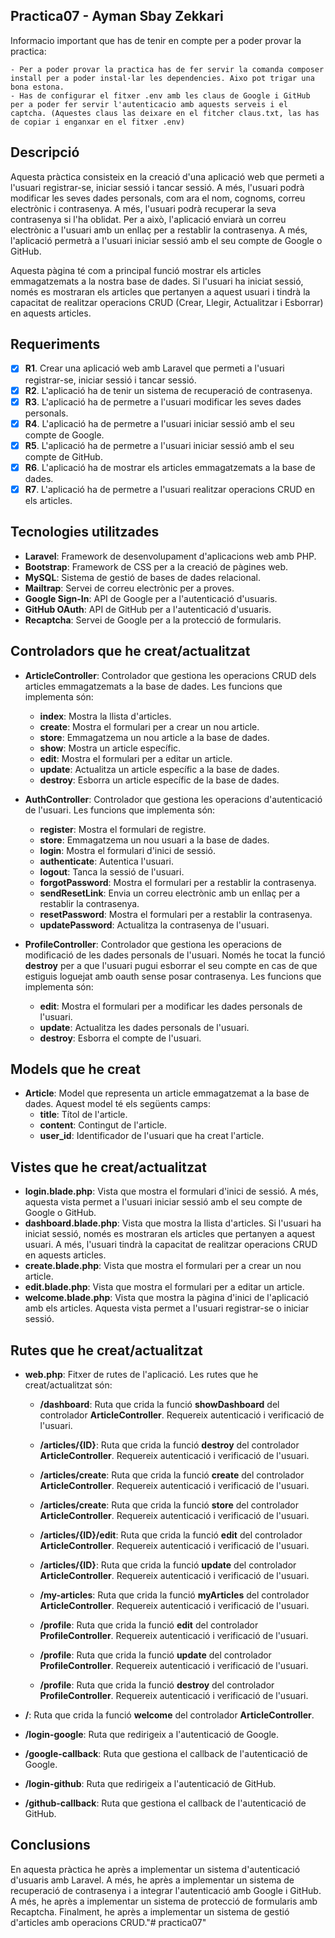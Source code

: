 ## Practica07 - Ayman Sbay Zekkari

Informacio important que has de tenir en compte per a poder provar la practica:

```
- Per a poder provar la practica has de fer servir la comanda composer install per a poder instal·lar les dependencies. Aixo pot trigar una bona estona.
- Has de configurar el fitxer .env amb les claus de Google i GitHub per a poder fer servir l'autenticacio amb aquests serveis i el captcha. (Aquestes claus las deixare en el fitcher claus.txt, las has de copiar i enganxar en el fitxer .env)
```

## Descripció

Aquesta pràctica consisteix en la creació d'una aplicació web que permeti a l'usuari registrar-se, iniciar sessió i tancar sessió. A més, l'usuari podrà modificar les seves dades personals, com ara el nom, cognoms, correu electrònic i contrasenya. A més, l'usuari podrà recuperar la seva contrasenya si l'ha oblidat. Per a això, l'aplicació enviarà un correu electrònic a l'usuari amb un enllaç per a restablir la contrasenya. A més, l'aplicació permetrà a l'usuari iniciar sessió amb el seu compte de Google o GitHub.

Aquesta pàgina té com a principal funció mostrar els articles emmagatzemats a la nostra base de dades. Si l'usuari ha iniciat sessió, només es mostraran els articles que pertanyen a aquest usuari i tindrà la capacitat de realitzar operacions CRUD (Crear, Llegir, Actualitzar i Esborrar) en aquests articles.

## Requeriments

-   [x] **R1**. Crear una aplicació web amb Laravel que permeti a l'usuari registrar-se, iniciar sessió i tancar sessió.
-   [x] **R2**. L'aplicació ha de tenir un sistema de recuperació de contrasenya.
-   [x] **R3**. L'aplicació ha de permetre a l'usuari modificar les seves dades personals.
-   [x] **R4**. L'aplicació ha de permetre a l'usuari iniciar sessió amb el seu compte de Google.
-   [x] **R5**. L'aplicació ha de permetre a l'usuari iniciar sessió amb el seu compte de GitHub.
-   [x] **R6**. L'aplicació ha de mostrar els articles emmagatzemats a la base de dades.
-   [x] **R7**. L'aplicació ha de permetre a l'usuari realitzar operacions CRUD en els articles.

## Tecnologies utilitzades

-   **Laravel**: Framework de desenvolupament d'aplicacions web amb PHP.
-   **Bootstrap**: Framework de CSS per a la creació de pàgines web.
-   **MySQL**: Sistema de gestió de bases de dades relacional.
-   **Mailtrap**: Servei de correu electrònic per a proves.
-   **Google Sign-In**: API de Google per a l'autenticació d'usuaris.
-   **GitHub OAuth**: API de GitHub per a l'autenticació d'usuaris.
-   **Recaptcha**: Servei de Google per a la protecció de formularis.

## Controladors que he creat/actualitzat

-   **ArticleController**: Controlador que gestiona les operacions CRUD dels articles emmagatzemats a la base de dades. Les funcions que implementa són:

    -   **index**: Mostra la llista d'articles.
    -   **create**: Mostra el formulari per a crear un nou article.
    -   **store**: Emmagatzema un nou article a la base de dades.
    -   **show**: Mostra un article específic.
    -   **edit**: Mostra el formulari per a editar un article.
    -   **update**: Actualitza un article específic a la base de dades.
    -   **destroy**: Esborra un article específic de la base de dades.

-   **AuthController**: Controlador que gestiona les operacions d'autenticació de l'usuari. Les funcions que implementa són:

    -   **register**: Mostra el formulari de registre.
    -   **store**: Emmagatzema un nou usuari a la base de dades.
    -   **login**: Mostra el formulari d'inici de sessió.
    -   **authenticate**: Autentica l'usuari.
    -   **logout**: Tanca la sessió de l'usuari.
    -   **forgotPassword**: Mostra el formulari per a restablir la contrasenya.
    -   **sendResetLink**: Envia un correu electrònic amb un enllaç per a restablir la contrasenya.
    -   **resetPassword**: Mostra el formulari per a restablir la contrasenya.
    -   **updatePassword**: Actualitza la contrasenya de l'usuari.

-   **ProfileController**: Controlador que gestiona les operacions de modificació de les dades personals de l'usuari. Només he tocat la funció **destroy** per a que l'usuari pugui esborrar el seu compte en cas de que estiguis loguejat amb oauth sense posar contrasenya. Les funcions que implementa són:
    -   **edit**: Mostra el formulari per a modificar les dades personals de l'usuari.
    -   **update**: Actualitza les dades personals de l'usuari.
    -   **destroy**: Esborra el compte de l'usuari.

## Models que he creat

-   **Article**: Model que representa un article emmagatzemat a la base de dades. Aquest model té els següents camps:
    -   **title**: Títol de l'article.
    -   **content**: Contingut de l'article.
    -   **user_id**: Identificador de l'usuari que ha creat l'article.

## Vistes que he creat/actualitzat

-   **login.blade.php**: Vista que mostra el formulari d'inici de sessió. A més, aquesta vista permet a l'usuari iniciar sessió amb el seu compte de Google o GitHub.
-   **dashboard.blade.php**: Vista que mostra la llista d'articles. Si l'usuari ha iniciat sessió, només es mostraran els articles que pertanyen a aquest usuari. A més, l'usuari tindrà la capacitat de realitzar operacions CRUD en aquests articles.
-   **create.blade.php**: Vista que mostra el formulari per a crear un nou article.
-   **edit.blade.php**: Vista que mostra el formulari per a editar un article.
-   **welcome.blade.php**: Vista que mostra la pàgina d'inici de l'aplicació amb els articles. Aquesta vista permet a l'usuari registrar-se o iniciar sessió.

## Rutes que he creat/actualitzat

-   **web.php**: Fitxer de rutes de l'aplicació. Les rutes que he creat/actualitzat són:

    -   **/dashboard**: Ruta que crida la funció **showDashboard** del controlador **ArticleController**. Requereix autenticació i verificació de l'usuari.
    -   **/articles/{ID}**: Ruta que crida la funció **destroy** del controlador **ArticleController**. Requereix autenticació i verificació de l'usuari.
    -   **/articles/create**: Ruta que crida la funció **create** del controlador **ArticleController**. Requereix autenticació i verificació de l'usuari.
    -   **/articles/create**: Ruta que crida la funció **store** del controlador **ArticleController**. Requereix autenticació i verificació de l'usuari.
    -   **/articles/{ID}/edit**: Ruta que crida la funció **edit** del controlador **ArticleController**. Requereix autenticació i verificació de l'usuari.
    -   **/articles/{ID}**: Ruta que crida la funció **update** del controlador **ArticleController**. Requereix autenticació i verificació de l'usuari.
    -   **/my-articles**: Ruta que crida la funció **myArticles** del controlador **ArticleController**. Requereix autenticació i verificació de l'usuari.

    -   **/profile**: Ruta que crida la funció **edit** del controlador **ProfileController**. Requereix autenticació i verificació de l'usuari.
    -   **/profile**: Ruta que crida la funció **update** del controlador **ProfileController**. Requereix autenticació i verificació de l'usuari.
    -   **/profile**: Ruta que crida la funció **destroy** del controlador **ProfileController**. Requereix autenticació i verificació de l'usuari.

-   **/**: Ruta que crida la funció **welcome** del controlador **ArticleController**.

-   **/login-google**: Ruta que redirigeix a l'autenticació de Google.

-   **/google-callback**: Ruta que gestiona el callback de l'autenticació de Google.

-   **/login-github**: Ruta que redirigeix a l'autenticació de GitHub.

-   **/github-callback**: Ruta que gestiona el callback de l'autenticació de GitHub.


## Conclusions

En aquesta pràctica he après a implementar un sistema d'autenticació d'usuaris amb Laravel. A més, he après a implementar un sistema de recuperació de contrasenya i a integrar l'autenticació amb Google i GitHub. A més, he après a implementar un sistema de protecció de formularis amb Recaptcha. Finalment, he après a implementar un sistema de gestió d'articles amb operacions CRUD."# practica07" 
